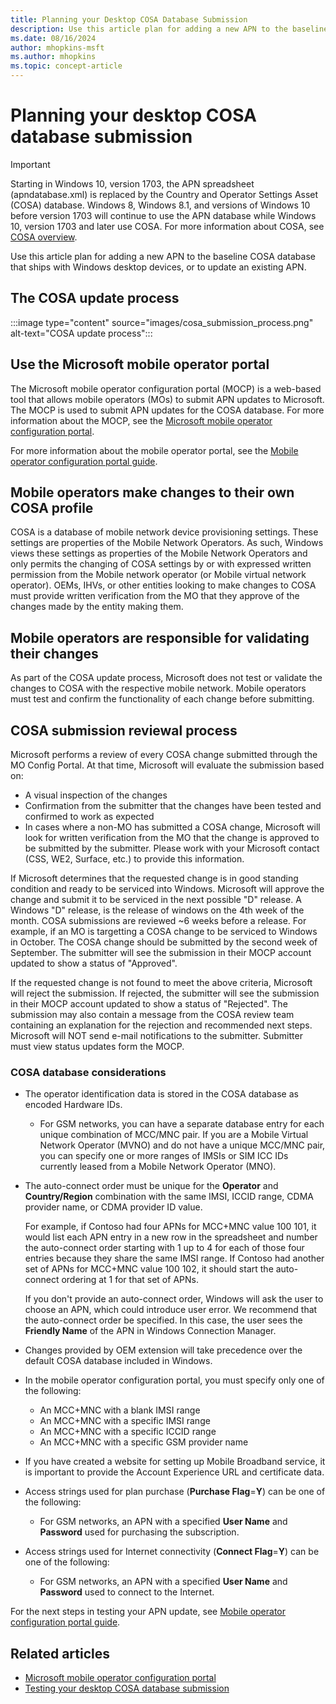 ```yaml
---
title: Planning your Desktop COSA Database Submission
description: Use this article plan for adding a new APN to the baseline COSA database that ships with Windows desktop devices, or to update an existing APN.
ms.date: 08/16/2024
author: mhopkins-msft
ms.author: mhopkins
ms.topic: concept-article
---
```


# Planning your desktop COSA database submission

> [!IMPORTANT]
> Starting in Windows 10, version 1703, the APN spreadsheet (apndatabase.xml) is replaced by the Country and Operator Settings Asset (COSA) database. Windows 8, Windows 8.1, and versions of Windows 10 before version 1703 will continue to use the APN database while Windows 10, version 1703 and later use COSA. For more information about COSA, see [COSA overview](cosa-overview.md).

Use this article plan for adding a new APN to the baseline COSA database that ships with Windows desktop devices, or to update an existing APN.

## The COSA update process

:::image type="content" source="images/cosa_submission_process.png" alt-text="COSA update process":::

## Use the Microsoft mobile operator portal

The Microsoft mobile operator configuration portal (MOCP) is a web-based tool that allows mobile operators (MOs) to submit APN updates to Microsoft. The MOCP is used to submit APN updates for the COSA database. For more information about the MOCP, see the [Microsoft mobile operator configuration portal](https://aka.ms/moconfig).

For more information about the mobile operator portal, see the [Mobile operator configuration portal guide](mobile-operator-configuration-portal-guide.md).

## Mobile operators make changes to their own COSA profile

COSA is a database of mobile network device provisioning settings. These settings are properties of the Mobile Network Operators. As such, Windows views these settings as properties of the Mobile Network Operators and only permits the changing of COSA settings by or with expressed written permission from the Mobile network operator (or Mobile virtual network operator). OEMs, IHVs, or other entities looking to make changes to COSA must provide written verification from the MO that they approve of the changes made by the entity making them.

## Mobile operators are responsible for validating their changes

As part of the COSA update process, Microsoft does not test or validate the changes to COSA with the respective mobile network. Mobile operators must test and confirm the functionality of each change before submitting.

## COSA submission reviewal process

Microsoft performs a review of every COSA change submitted through the MO Config Portal. At that time, Microsoft will evaluate the submission based on:

- A visual inspection of the changes
- Confirmation from the submitter that the changes have been tested and confirmed to work as expected
- In cases where a non-MO has submitted a COSA change, Microsoft will look for written verification from the MO that the change is approved to be submitted by the submitter. Please work with your Microsoft contact (CSS, WE2, Surface, etc.) to provide this information.

If Microsoft determines that the requested change is in good standing condition and ready to be serviced into Windows. Microsoft will approve the change and submit it to be serviced in the next possible "D" release. A Windows "D" release, is the release of windows on the 4th week of the month. COSA submissions are reviewed ~6 weeks before a release. For example, if an MO is targetting a COSA change to be serviced to Windows in October. The COSA change should be submitted by the second week of September. The submitter will see the submission in their MOCP account updated to show a status of "Approved".

If the requested change is not found to meet the above criteria, Microsoft will reject the submission. If rejected, the submitter will see the submission in their MOCP account updated to show a status of "Rejected". The submission may also contain a message from the COSA review team containing an explanation for the rejection and recommended next steps. Microsoft will NOT send e-mail notifications to the submitter. Submitter must view status updates form the MOCP.

### COSA database considerations

- The operator identification data is stored in the COSA database as encoded Hardware IDs.
  - For GSM networks, you can have a separate database entry for each unique combination of MCC/MNC pair. If you are a Mobile Virtual Network Operator (MVNO) and do not have a unique MCC/MNC pair, you can specify one or more ranges of IMSIs or SIM ICC IDs currently leased from a Mobile Network Operator (MNO).

- The auto-connect order must be unique for the **Operator** and **Country/Region** combination with the same IMSI, ICCID range, CDMA provider name, or CDMA provider ID value.

  For example, if Contoso had four APNs for MCC+MNC value 100 101, it would list each APN entry in a new row in the spreadsheet and number the auto-connect order starting with 1 up to 4 for each of those four entries because they share the same IMSI range. If Contoso had another set of APNs for MCC+MNC value 100 102, it should start the auto-connect ordering at 1 for that set of APNs.

  If you don't provide an auto-connect order, Windows will ask the user to choose an APN, which could introduce user error. We recommend that the auto-connect order be specified. In this case, the user sees the **Friendly Name** of the APN in Windows Connection Manager.

- Changes provided by OEM extension will take precedence over the default COSA database included in Windows.

- In the mobile operator configuration portal, you must specify only one of the following:

  - An MCC+MNC with a blank IMSI range
  - An MCC+MNC with a specific IMSI range
  - An MCC+MNC with a specific ICCID range
  - An MCC+MNC with a specific GSM provider name

- If you have created a website for setting up Mobile Broadband service, it is important to provide the Account Experience URL and certificate data.

- Access strings used for plan purchase (**Purchase Flag**=**Y**) can be one of the following:
  - For GSM networks, an APN with a specified **User Name** and **Password** used for purchasing the subscription.

- Access strings used for Internet connectivity (**Connect Flag**=**Y**) can be one of the following:
  - For GSM networks, an APN with a specified **User Name** and **Password** used to connect to the Internet.

For the next steps in testing your APN update, see [Mobile operator configuration portal guide](mobile-operator-configuration-portal-guide.md).

## Related articles

- [Microsoft mobile operator configuration portal](https://aka.ms/moconfig)
- [Testing your desktop COSA database submission](testing-your-desktop-cosa-database-submission.md)
